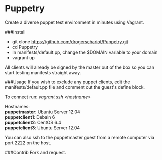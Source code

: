 Puppetry
=================

Create a diverse puppet test environment in minutes using Vagrant.


###Install
- git clone https://github.com/drogerschariot/Puppetry.git
- cd Puppetry
- In manifests/default.pp, change the $DOMAIN variable to your domain
- vagrant up

All clients will already be signed by the master out of the box so you can start testing manifests straight away.


###Usage
If you wish to exclude any puppet clients, edit the manifests/default.pp file and comment out the guest's define block.

To connect run: <i>vagrant ssh \<hostname\></i>

Hostnames:<br />
<b>puppetmaster</b>:   Ubuntu Server 12.04 <br />
<b>puppetclient1</b>:  Debain 6            <br />
<b>puppetclient2</b>:	CentOS 6.4          <br />
<b>puppetclient3</b>:	Ubuntu Server 12.04 <br />

You can also ssh to the puppetmaster guest from a remote computer via port 2222 on the host.

###Contrib
Fork and request.
